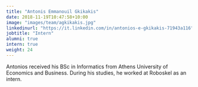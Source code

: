 ```yaml
---
title: "Antonis Emmanouil Gkikakis"
date: 2018-11-19T10:47:58+10:00
image: "images/team/agkikakis.jpg"
linkedinurl: "https://it.linkedin.com/in/antonios-e-gkikakis-71943a116"
jobtitle: "Intern"
alumni: true
intern: true
weight: 24
---
```

Antonios received his BSc in Informatics from Athens University of Economics and Business. During his studies, he worked at Roboskel as an intern. 
